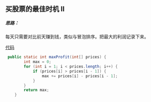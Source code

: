 ## 买股票的最佳时机 Ⅱ

##### 思路：

每天只需要对比前天赚到钱，类似与冒泡排序。把最大的利润记录下来。

[代码](MaxProfit.java)

```java
 public static int maxProfit(int[] prices) {
        int max = 0;
        for (int i = 1; i < prices.length; i++) {
            if (prices[i] > prices[i - 1]) {
                max += prices[i] - prices[i - 1];
            }
        }
        return max;
    }
```

